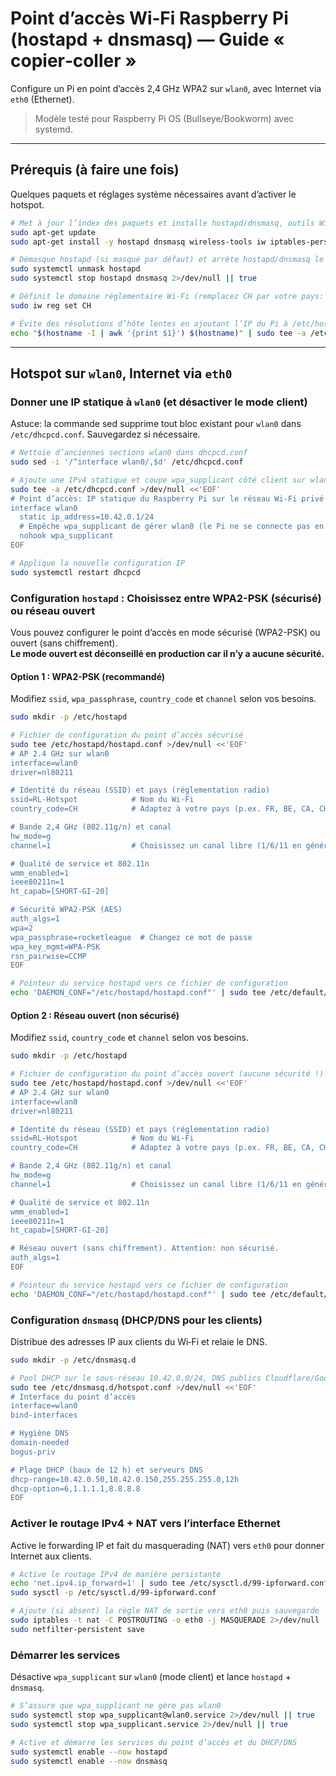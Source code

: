 # Point d’accès Wi‑Fi Raspberry Pi (hostapd + dnsmasq) — Guide « copier‑coller »

Configure un Pi en point d’accès 2,4 GHz WPA2 sur `wlan0`, avec Internet via `eth0` (Ethernet).

> Modèle testé pour Raspberry Pi OS (Bullseye/Bookworm) avec systemd.

---

## Prérequis (à faire une fois)

Quelques paquets et réglages système nécessaires avant d’activer le hotspot.

```bash
# Met à jour l’index des paquets et installe hostapd/dnsmasq, outils Wi‑Fi et firmwares
sudo apt-get update
sudo apt-get install -y hostapd dnsmasq wireless-tools iw iptables-persistent   firmware-brcm80211 firmware-misc-nonfree

# Démasque hostapd (si masqué par défaut) et arrête hostapd/dnsmasq le temps de la config
sudo systemctl unmask hostapd
sudo systemctl stop hostapd dnsmasq 2>/dev/null || true

# Définit le domaine réglementaire Wi‑Fi (remplacez CH par votre pays: FR/BE/CH/CA…)
sudo iw reg set CH

# Évite des résolutions d’hôte lentes en ajoutant l’IP du Pi à /etc/hosts
echo "$(hostname -I | awk '{print $1}') $(hostname)" | sudo tee -a /etc/hosts >/dev/null
```

---

## Hotspot sur `wlan0`, Internet via `eth0`

### Donner une IP statique à `wlan0` (et désactiver le mode client)

Astuce: la commande sed supprime tout bloc existant pour `wlan0` dans `/etc/dhcpcd.conf`. Sauvegardez si nécessaire.

```bash
# Nettoie d’anciennes sections wlan0 dans dhcpcd.conf
sudo sed -i '/^interface wlan0/,$d' /etc/dhcpcd.conf

# Ajoute une IPv4 statique et coupe wpa_supplicant côté client sur wlan0
sudo tee -a /etc/dhcpcd.conf >/dev/null <<'EOF'
# Point d’accès: IP statique du Raspberry Pi sur le réseau Wi‑Fi privé
interface wlan0
  static ip_address=10.42.0.1/24
  # Empêche wpa_supplicant de gérer wlan0 (le Pi ne se connecte pas en client)
  nohook wpa_supplicant
EOF

# Applique la nouvelle configuration IP
sudo systemctl restart dhcpcd
```

### Configuration `hostapd` : Choisissez entre WPA2-PSK (sécurisé) ou réseau ouvert

Vous pouvez configurer le point d’accès en mode sécurisé (WPA2-PSK) ou ouvert (sans chiffrement).  
**Le mode ouvert est déconseillé en production car il n’y a aucune sécurité.**

#### Option 1 : WPA2-PSK (recommandé)

Modifiez `ssid`, `wpa_passphrase`, `country_code` et `channel` selon vos besoins.

```bash
sudo mkdir -p /etc/hostapd

# Fichier de configuration du point d’accès sécurisé
sudo tee /etc/hostapd/hostapd.conf >/dev/null <<'EOF'
# AP 2.4 GHz sur wlan0
interface=wlan0
driver=nl80211

# Identité du réseau (SSID) et pays (réglementation radio)
ssid=RL-Hotspot            # Nom du Wi‑Fi
country_code=CH            # Adaptez à votre pays (p.ex. FR, BE, CA, CH)

# Bande 2,4 GHz (802.11g/n) et canal
hw_mode=g
channel=1                  # Choisissez un canal libre (1/6/11 en général)

# Qualité de service et 802.11n
wmm_enabled=1
ieee80211n=1
ht_capab=[SHORT-GI-20]

# Sécurité WPA2‑PSK (AES)
auth_algs=1
wpa=2
wpa_passphrase=rocketleague  # Changez ce mot de passe
wpa_key_mgmt=WPA-PSK
rsn_pairwise=CCMP
EOF

# Pointeur du service hostapd vers ce fichier de configuration
echo 'DAEMON_CONF="/etc/hostapd/hostapd.conf"' | sudo tee /etc/default/hostapd
```

#### Option 2 : Réseau ouvert (non sécurisé)

Modifiez `ssid`, `country_code` et `channel` selon vos besoins.

```bash
sudo mkdir -p /etc/hostapd

# Fichier de configuration du point d’accès ouvert (aucune sécurité !)
sudo tee /etc/hostapd/hostapd.conf >/dev/null <<'EOF'
# AP 2.4 GHz sur wlan0
interface=wlan0
driver=nl80211

# Identité du réseau (SSID) et pays (réglementation radio)
ssid=RL-Hotspot            # Nom du Wi‑Fi
country_code=CH            # Adaptez à votre pays (p.ex. FR, BE, CA, CH)

# Bande 2,4 GHz (802.11g/n) et canal
hw_mode=g
channel=1                  # Choisissez un canal libre (1/6/11 en général)

# Qualité de service et 802.11n
wmm_enabled=1
ieee80211n=1
ht_capab=[SHORT-GI-20]

# Réseau ouvert (sans chiffrement). Attention: non sécurisé.
auth_algs=1
EOF

# Pointeur du service hostapd vers ce fichier de configuration
echo 'DAEMON_CONF="/etc/hostapd/hostapd.conf"' | sudo tee /etc/default/hostapd
```

### Configuration `dnsmasq` (DHCP/DNS pour les clients)

Distribue des adresses IP aux clients du Wi‑Fi et relaie le DNS.

```bash
sudo mkdir -p /etc/dnsmasq.d

# Pool DHCP sur le sous-réseau 10.42.0.0/24, DNS publics Cloudflare/Google
sudo tee /etc/dnsmasq.d/hotspot.conf >/dev/null <<'EOF'
# Interface du point d’accès
interface=wlan0
bind-interfaces

# Hygiène DNS
domain-needed
bogus-priv

# Plage DHCP (baux de 12 h) et serveurs DNS
dhcp-range=10.42.0.50,10.42.0.150,255.255.255.0,12h
dhcp-option=6,1.1.1.1,8.8.8.8
EOF
```

### Activer le routage IPv4 + NAT vers l’interface Ethernet

Active le forwarding IP et fait du masquerading (NAT) vers `eth0` pour donner Internet aux clients.

```bash
# Active le routage IPv4 de manière persistante
echo 'net.ipv4.ip_forward=1' | sudo tee /etc/sysctl.d/99-ipforward.conf
sudo sysctl -p /etc/sysctl.d/99-ipforward.conf

# Ajoute (si absent) la règle NAT de sortie vers eth0 puis sauvegarde
sudo iptables -t nat -C POSTROUTING -o eth0 -j MASQUERADE 2>/dev/null || sudo iptables -t nat -A POSTROUTING -o eth0 -j MASQUERADE
sudo netfilter-persistent save
```

### Démarrer les services

Désactive `wpa_supplicant` sur `wlan0` (mode client) et lance `hostapd` + `dnsmasq`.

```bash
# S’assure que wpa_supplicant ne gère pas wlan0
sudo systemctl stop wpa_supplicant@wlan0.service 2>/dev/null || true
sudo systemctl stop wpa_supplicant.service 2>/dev/null || true

# Active et démarre les services du point d’accès et du DHCP/DNS
sudo systemctl enable --now hostapd
sudo systemctl enable --now dnsmasq
```